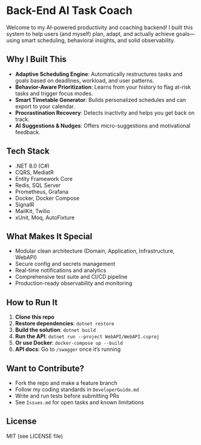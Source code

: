 # Back-End AI Task Coach

Welcome to my AI-powered productivity and coaching backend! I built this system to help users (and myself) plan, adapt, and actually achieve goals—using smart scheduling, behavioral insights, and solid observability.

## Why I Built This
- **Adaptive Scheduling Engine**: Automatically restructures tasks and goals based on deadlines, workload, and user patterns.
- **Behavior-Aware Prioritization**: Learns from your history to flag at-risk tasks and trigger focus modes.
- **Smart Timetable Generator**: Builds personalized schedules and can export to your calendar.
- **Procrastination Recovery**: Detects inactivity and helps you get back on track.
- **AI Suggestions & Nudges**: Offers micro-suggestions and motivational feedback.

## Tech Stack
- .NET 8.0 (C#)
- CQRS, MediatR
- Entity Framework Core
- Redis, SQL Server
- Prometheus, Grafana
- Docker, Docker Compose
- SignalR
- MailKit, Twilio
- xUnit, Moq, AutoFixture

## What Makes It Special
- Modular clean architecture (Domain, Application, Infrastructure, WebAPI)
- Secure config and secrets management
- Real-time notifications and analytics
- Comprehensive test suite and CI/CD pipeline
- Production-ready observability and monitoring

## How to Run It
1. **Clone this repo**
2. **Restore dependencies**: `dotnet restore`
3. **Build the solution**: `dotnet build`
4. **Run the API**: `dotnet run --project WebAPI/WebAPI.csproj`
5. **Or use Docker**: `docker-compose up --build`
6. **API docs**: Go to `/swagger` once it’s running

## Want to Contribute?
- Fork the repo and make a feature branch
- Follow my coding standards in `DeveloperGuide.md`
- Write and run tests before submitting PRs
- See `Issues.md` for open tasks and known limitations

## License
MIT (see LICENSE file)
